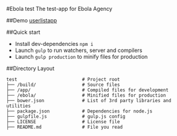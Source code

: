 #Ebola test
The test-app for Ebola Agency

##Demo
[userlistapp](http://userlistapp.surge.sh/)

##Quick start

* Install dev-dependencies `npm i`
* Launch `gulp` to run watchers, server and compilers
* Launch `gulp production` to minify files for production

##Directory Layout

	test                        # Project root
	├── /build/                 # Source files
	├── /app/                   # Compiled files for development
	├── /ebola/                 # Minified files for production
	├── bower.json              # List of 3rd party libraries and utilities
	├── package.json            # Dependencies for node.js
	├── gulpfile.js             # gulp.js config
	├── LICENSE                 # License file
	├── README.md               # File you read